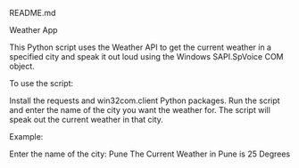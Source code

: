 README.md

Weather App

This Python script uses the Weather API to get the current weather in a specified city and speak it out loud using the Windows SAPI.SpVoice COM object.

To use the script:

Install the requests and win32com.client Python packages.
Run the script and enter the name of the city you want the weather for.
The script will speak out the current weather in that city.

Example:

Enter the name of the city: Pune
The Current Weather in Pune is 25 Degrees
